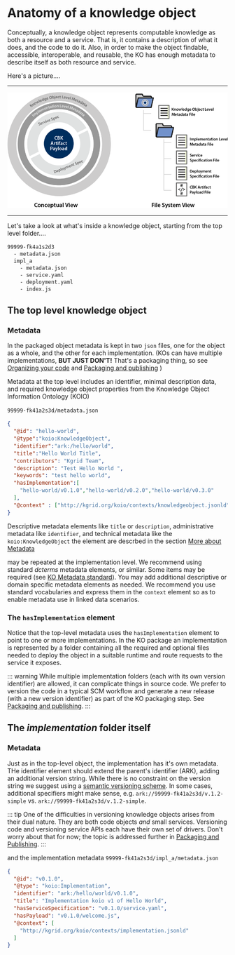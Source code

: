 # Anatomy of a knowledge object

Conceptually, a knowledge object represents computable knowledge as both a resource and a service. That is, it contains a description of what it does, and the code to do it. Also, in order to make the object findable, accessible, interoperable, and reusable, the KO has enough metadata to describe itself as both resource and service.

Here's a picture....

----
![KO Layout](../assets/img/ko-layout.png)

----

Let's take a look at what's inside a knowledge object, starting from the top level folder....
```
99999-fk4a1s2d3 
  - metadata.json
  impl_a
    - metadata.json
    - service.yaml
    - deployment.yaml
    - index.js
```

## The top level knowledge object

### Metadata

In the packaged object metadata is kept in two `json` files, one for the object as a whole, and the other for each implementation. (KOs can have multiple implementations, **BUT JUST DON'T!** That's a packaging thing, so see [Organizing your code]() and [Packaging and publishing]() )

Metadata at the top level includes an identifier, minimal description data, and required knowledge object properties from the Knowledge Object Information Ontology (KOIO)

`99999-fk41a2s3d/metadata.json`
```json 
{
  "@id": "hello-world",
  "@type":"koio:KnowledgeObject",
  "identifier":"ark:/hello/world",
  "title":"Hello World Title",
  "contributors": "Kgrid Team",
  "description": "Test Hello World ",
  "keywords": "test hello world",
  "hasImplementation":[
    "hello-world/v0.1.0","hello-world/v0.2.0","hello-world/v0.3.0"
  ],
  "@context" : ["http://kgrid.org/koio/contexts/knowledgeobject.jsonld" ]
}
```

Descriptive metadata elements like `title` or `description`, administrative metadata like `identifier`, and technical metadata like the `koio:KnowledgeObject` the element are descrbed in the section [More about Metadata]()

may be repeated at the implementation level. We recommend using standard *dcterms* metadata elements, or similar. Some items may be required (see [KO Metadata standard]()). You may add additional descriptive or domain specific metadata elements as needed. We recommend you use standard vocabularies and express them in the `context` element so as to enable metadata use in linked data scenarios.

### The `hasImplementation` element

Notice that the top-level metadata uses the `hasImplementation` element to point to one or more implementations. In the KO package an implementation is represented by a folder containing all the required and optional files needed to deploy the object in a suitable runtime and route requests to the service it exposes.

::: warning
While multiple implementation folders (each with its own version identifier) are allowed, it can complicate things in source code. We prefer to version the code in a typical SCM workflow and generate a new release (with a new version identifier) as part of the KO packaging step. See [Packaging and publishing]().
:::

## The *implementation* folder itself

### Metadata

Just as in the top-level object, the implementation has it's own metadata. THe identifier element should extend the parent's identifier (ARK), adding an additional version string. While there is no constraint on the version string we suggest using a [semantic versioning scheme](https://semver.org/). In some cases, additional specifiers might make sense, e.g. `ark://99999-fk41a2s3d/v.1.2-simple` vs. `ark://99999-fk41a2s3d/v.1.2-simple`.

::: tip
One of the difficulties in versioning knowledge objects arises from their dual nature. They are both code objects *and* small services. Versioning code and versioning service APIs each have their own set of drivers. Don't worry about that for now; the topic is addressed further in [Packaging and Publishing]().
:::

and the implementation metadata 
`99999-fk41a2s3d/impl_a/metadata.json`
```json
{
  "@id": "v0.1.0",
  "@type": "koio:Implementation",
  "identifier": "ark:/hello/world/v0.1.0",
  "title": "Implementation koio v1 of Hello World",
  "hasServiceSpecification": "v0.1.0/service.yaml",
  "hasPayload": "v0.1.0/welcome.js",
  "@context": [
    "http://kgrid.org/koio/contexts/implementation.jsonld"
  ]
}
```


